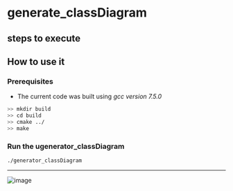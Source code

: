 # generate_classDiagram 
## steps to execute

<!-- TODO: An introduction about the project and its use-cases shall be written here. -->
## How to use it
### Prerequisites
- The current code was built using *gcc version 7.5.0*

```bash
>> mkdir build
>> cd build
>> cmake ../
>> make
```

### Run the ugenerator_classDiagram

```bash
./generator_classDiagram
```

----------------------------

![image](https://user-images.githubusercontent.com/66727825/178539669-2a5e2492-5d6c-4f9d-8713-72f748ba00f3.png)

